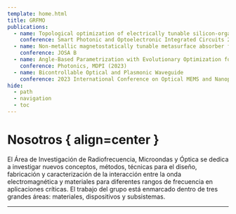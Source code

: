 ```yaml
---
template: home.html
title: GRFMO
publications:
  - name: Topological optimization of electrically tunable silicon-organic metasurfaces
    conference: Smart Photonic and Optoelectronic Integrated Circuits 2024
  - name: Non-metallic magnetostatically tunable metasurface absorber for terahertz waves
    conference: JOSA B 
  - name: Angle-Based Parametrization with Evolutionary Optimization for OESCL-Band Y-Junction Splitters
    conference: Photonics, MDPI (2023) 
  - name: Bicontrollable Optical and Plasmonic Waveguide
    conference: 2023 International Conference on Optical MEMS and Nanophotonics (OMN) and SBFoton International Optics and Photonics Conference (SBFoton IOPC)
hide:
  - path
  - navigation
  - toc
---
```


# Nosotros { align=center }


El Área de Investigación de Radiofrecuencia, Microondas y Óptica se dedica a investigar nuevos conceptos, métodos, técnicas para el diseño, fabricación y caracterización de la interacción entre la onda electromagnética y materiales para diferentes rangos de frecuencia en aplicaciones críticas. El trabajo del grupo está enmarcado dentro de tres grandes áreas: materiales, dispositivos y subsistemas.

<hr>


